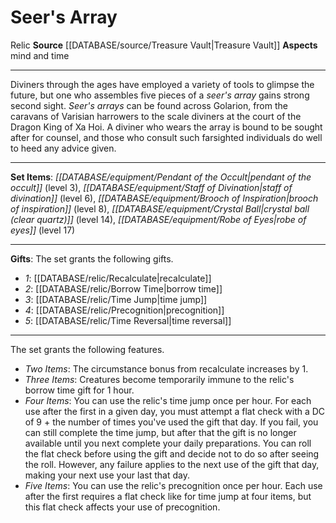 ﻿---
id: '7'
name: Seer's Array
rarity: Common
source: '[[DATABASE/source/Treasure Vault|Treasure Vault]]'
trait:
- '[[DATABASE/trait/Relic|Relic]]'
type: Set Relic

---
# Seer's Array

<span class="item-trait">Relic</span>
**Source** [[DATABASE/source/Treasure Vault|Treasure Vault]] 
**Aspects** mind and time

---
Diviners through the ages have employed a variety of tools to glimpse the future, but one who assembles five pieces of a _seer's array_ gains strong second sight. _Seer's arrays_ can be found across Golarion, from the caravans of Varisian harrowers to the scale diviners at the court of the Dragon King of Xa Hoi. A diviner who wears the array is bound to be sought after for counsel, and those who consult such farsighted individuals do well to heed any advice given.

---
**Set Items**: _[[DATABASE/equipment/Pendant of the Occult|pendant of the occult]]_ (level 3), _[[DATABASE/equipment/Staff of Divination|staff of divination]]_ (level 6), _[[DATABASE/equipment/Brooch of Inspiration|brooch of inspiration]]_ (level 8), _[[DATABASE/equipment/Crystal Ball|crystal ball (clear quartz)]]_ (level 14), _[[DATABASE/equipment/Robe of Eyes|robe of eyes]]_ (level 17)

---
**Gifts**: The set grants the following gifts.

* _1_: [[DATABASE/relic/Recalculate|recalculate]]
* _2_: [[DATABASE/relic/Borrow Time|borrow time]]
* _3_: [[DATABASE/relic/Time Jump|time jump]]
* _4_: [[DATABASE/relic/Precognition|precognition]]
* _5_: [[DATABASE/relic/Time Reversal|time reversal]]

---
The set grants the following features.

* _Two Items_: The circumstance bonus from recalculate increases by 1.
* _Three Items_: Creatures become temporarily immune to the relic's borrow time gift for 1 hour.
* _Four Items_: You can use the relic's time jump once per hour. For each use after the first in a given day, you must attempt a flat check with a DC of 9 + the number of times you've used the gift that day. If you fail, you can still complete the time jump, but after that the gift is no longer available until you next complete your daily preparations. You can roll the flat check before using the gift and decide not to do so after seeing the roll. However, any failure applies to the next use of the gift that day, making your next use your last that day.
* _Five Items_: You can use the relic's precognition once per hour. Each use after the first requires a flat check like for time jump at four items, but this flat check affects your use of precognition.
